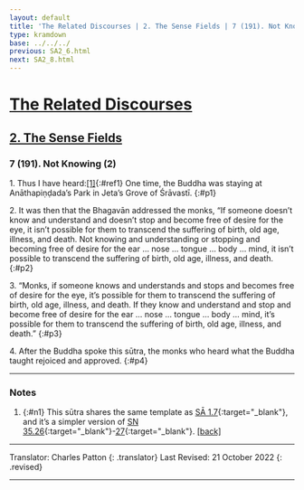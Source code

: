 ```yaml
---
layout: default
title: 'The Related Discourses | 2. The Sense Fields | 7 (191). Not Knowing (2)'
type: kramdown
base: ../../../
previous: SA2_6.html
next: SA2_8.html
---
```


# [The Related Discourses](../index.html)
## [2. The Sense Fields](index.html)
### 7 (191). Not Knowing (2)

1\. Thus I have heard:[\[1\]](#n1){:#ref1} One time, the Buddha was staying at Anāthapiṇḍada’s Park in Jeta’s Grove of Śrāvastī.
{:#p1}

2\. It was then that the Bhagavān addressed the monks, “If someone doesn’t know and understand and doesn’t stop and become free of desire for the eye, it isn’t possible for them to transcend the suffering of birth, old age, illness, and death. Not knowing and understanding or stopping and becoming free of desire for the ear … nose … tongue … body … mind, it isn’t possible to transcend the suffering of birth, old age, illness, and death.
{:#p2}

3\. “Monks, if someone knows and understands and stops and becomes free of desire for the eye, it’s possible for them to transcend the suffering of birth, old age, illness, and death. If they know and understand and stop and become free of desire for the ear … nose … tongue … body … mind, it’s possible for them to transcend the suffering of birth, old age, illness, and death.”
{:#p3}

4\. After the Buddha spoke this sūtra, the monks who heard what the Buddha taught rejoiced and approved.
{:#p4}

---

### Notes

1. {:#n1} This sūtra shares the same template as [SĀ 1.7](../01/SA1_7.html){:target="_blank"}, and it’s a simpler version of [SN 35.26](https://suttacentral.net/sn35.26){:target="_blank"}-[27](https://suttacentral.net/sn35.27){:target="_blank"}. [\[back\]](#ref1)

---

Translator: Charles Patton
{: .translator}
Last Revised: 21 October 2022
{: .revised}

---
